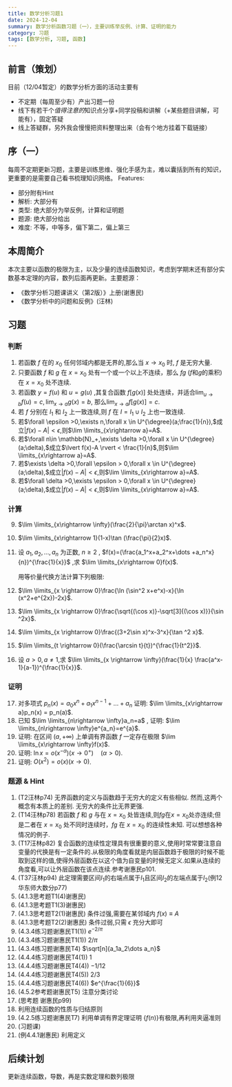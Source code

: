 ```yaml
---
title: 数学分析习题1
date: 2024-12-04
summary: 数学分析函数习题（一），主要训练举反例、计算、证明的能力
category: 习题
tags: [数学分析, 习题, 函数]
---
```


## 前言（策划）

目前（12/04暂定）的数学分析方面的活动主要有

- 不定期（每周至少有）产出习题一份
- 线下有若干个*值得注意的*知识点分享+同学投稿和讲解（+某些题目讲解，可能有），固定答疑
- 线上答疑群，另外我会慢慢把资料整理出来（会有个地方挂着下载链接）

## 序（一）

每周不定期更新习题，主要是训练思维、强化手感为主，难以囊括到所有的知识，更重要的是需要自己看书梳理知识网络。
Features:

- 部分附有Hint
- 解析: 大部分有
- 类型: 绝大部分为举反例，计算和证明题
- 题源: 绝大部分给出
- 难度: 不等，中等多，偏下第二，偏上第三

## 本周简介

本次主要以函数的极限为主，以及少量的连续函数知识，考虑到学期末还有部分实数基本定理的内容，数列后面再更新。主要题源：

- 《数学分析习题课讲义（第2版）》上册(谢惠民)
- 《数学分析中的问题和反例》(汪林)

## 习题

### 判断

1. 若函数 $f$ 在的 $x_0$ 任何邻域内都是无界的,那么当 $x\rightarrow x_0$ 时, $f$ 是无穷大量.
2. 只要函数 $f$ 和 $g$ 在 $x=x_0$ 处有一个或一个以上不连续，那么 $fg$ ($f$和$g$的乘积)在 $x=x_0$ 处不连续.
3. 若函数 $y=f(u)$ 和 $u=g(u)$ ,其复合函数 $f[g(x)]$ 处处连续，并适合$\lim_{u\rightarrow b}f(u)=c, \lim_{x\rightarrow a}g(x)=b,$
   那么$\lim_{x\rightarrow a}f[g(x)]=c$.
4. 若 $f$ 分别在 $I_1$ 和 $I_2$ 上一致连续,则 $f$ 在 $I=I_1 \cup I_2$ 上也一致连续.
5. 若$\forall \epsilon >0,\exists n,\forall x \in U^{\degree}(a;\frac{1}{n}),$成立$\lvert f(x)-A \rvert < \epsilon$,则$\lim \limits_{x\rightarrow a}=A$.
6. 若$\forall n\in \mathbb{N}_+,\exists \delta >0,\forall x \in U^{\degree}(a;\delta),$成立$\lvert f(x)-A \rvert < \frac{1}{n}$,则$\lim \limits_{x\rightarrow a}=A$.
7. 若$\exists \delta >0,\forall \epsilon > 0,\forall x \in U^{\degree}(a;\delta),$成立$\lvert f(x)-A \rvert < \epsilon$,则$\lim \limits_{x\rightarrow a}=A$.
8. 若$\forall \delta >0,\exists \epsilon > 0,\forall x \in U^{\degree}(a;\delta),$成立$\lvert f(x)-A \rvert < \epsilon$,则$\lim \limits_{x\rightarrow a}=A$.

### 计算

9. $\lim \limits_{x\rightarrow \infty}(\frac{2}{\pi}\arctan x)^x$.
10. $\lim \limits_{x\rightarrow 1}(1-x)\tan (\frac{\pi}{2}x)$.
11. 设 $a_1,a_2,\dots ,a_n$ 为正数, $n\geq 2$ , $f(x)=(\frac{a_1^x+a_2^x+\dots +a_n^x}{n})^{\frac{1}{x}}$ ,求 $\lim \limits_{x\rightarrow 0}f(x)$.

    用等价量代换方法计算下列极限:

12. $\lim \limits_{x \rightarrow 0}\frac{\ln (\sin^2 x+e^x)-x}{\ln (x^2+e^{2x})-2x}$.
13. $\lim \limits_{x \rightarrow 0}\frac{\sqrt{(\cos x)}-\sqrt[3]{(\cos x)}}{\sin ^2x}$.
14. $\lim \limits_{x \rightarrow 0}\frac{(3+2\sin x)^x-3^x}{\tan ^2 x}$.
15. $\lim \limits_{t \rightarrow 0}(\frac{\arcsin t}{t})^{\frac{1}{t^2}}$.
16. 设 $a>0,a\neq 1$,求 $\lim \limits_{x \rightarrow \infty}(\frac{1}{x} \frac{a^x-1}{a-1})^{\frac{1}{x}}$.

### 证明

17. 对多项式 $p_n(x)=a_0x^n+a_1x^{n-1}+\dots +a_n$ 证明: $\lim \limits_{x\rightarrow a}p_n(x) = p_n(a)$.
18. 已知 $\lim \limits_{n\rightarrow \infty}a_n=a$ , 证明: $\lim \limits_{n\rightarrow \infty}e^{a_n}=e^{a}$.
19. 证明: 在区间 $(a,+\infty)$ 上单调有界函数 $f$ 一定存在极限 $\lim \limits_{x\rightarrow \infty}f(x)$.
20. 证明: $\ln x = o(x^{-\alpha})(x\rightarrow 0^+)\quad(\alpha >0)$.
21. 证明: $O(x^2)=o(x)(x\rightarrow 0)$.

### 题源 & Hint

1. (T2汪林p74) 无界函数的定义与函数趋于无穷大的定义有些相似. 然而,这两个概念有本质上的差别. 无穷大的条件比无界更强.
2. (T14汪林p78) 若函数 $f$ 和 $g$ 与在 $x=x_0$ 处皆连续,则$fg$在$x=x_0$处亦连续;但是二者在 $x=x_0$ 处不同时连续时，$fg$ 在 $x=x_0$ 的连续性未知. 可以想想各种情况的例子.
3. (T17汪林p82) 复合函数的连续性定理具有很重要的意义,使用时常常要注意自变量的代换是有一定条件的.从极限的角度看就是内层函数趋于极限的时候不能取到这样的值,使得外层函数在以这个值为自变量的时候无定义.如果从连续的角度看,可以让外层函数在该点连续.参考谢惠民p101.
4. (T37汪林p94) 此定理需要区间$I_1$的右端点属于$I_1$且区间$I_2$的左端点属于$I_2$(例12华东师大数分p77)
5. (4.1.3思考题T1(4)谢惠民)
6. (4.1.3思考题T1(3)谢惠民)
7. (4.1.3思考题T2(1)谢惠民) 条件过强,需要在某邻域内 $f(x)\equiv A$
8. (4.1.3思考题T2(2)谢惠民) 条件过弱,只需 $\epsilon$ 充分大即可
9. (4.3.4练习题谢惠民T1(1)) $e^{-2/\pi}$
10. (4.3.4练习题谢惠民T1(1)) $2/\pi$
11. (4.3.4练习题谢惠民T4) $\sqrt[n]{a_1a_2\dots a_n}$
12. (4.4.4练习题谢惠民T4(1)) $1$
13. (4.4.4练习题谢惠民T4(4)) $-1/12$
14. (4.4.4练习题谢惠民T4(5)) $2/3$
15. (4.4.4练习题谢惠民T4(6)) $e^{\frac{1}{6}}$
16. (4.5.2参考题谢惠民T5) 注意分类讨论
17. (思考题 谢惠民p99)
18. 利用连续函数的性质与归结原则
19. (4.2.5练习题谢惠民T7) 利用单调有界定理证明 $\{f(n)\}$有极限,再利用夹逼准则
20. (习题课)
21. (例4.4.1谢惠民) 利用定义

## 后续计划

更新连续函数，导数，再是实数定理和数列极限
